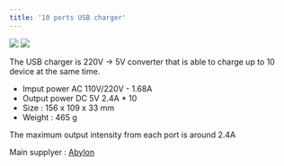 ```yaml
---
title: '10 ports USB charger'
---
```


![](/home/florian/Documents/12_BSF/Koombook/7_Developpement/1_Git/doc-koombook-kit/pages/02.kit-inventory/03.usb-charger/chargeur-10-ports-usb-24a.jpg) ![](/home/florian/Documents/12_BSF/Koombook/7_Developpement/1_Git/doc-koombook-kit/pages/02.kit-inventory/03.usb-charger/chargeur-10-ports-usb-24a2.jpg)

The USB charger is 220V -> 5V converter that is able to charge up to 10 device at the same time. 

* Imput power AC 110V/220V - 1.68A
* Output power DC 5V 2.4A * 10
* Size : 156 x 109 x 33 mm
* Weight : 465 g

The maximum output intensity from each port is around 2.4A 

Main supplyer : [Abylon](http://www.abylon.fr/)
